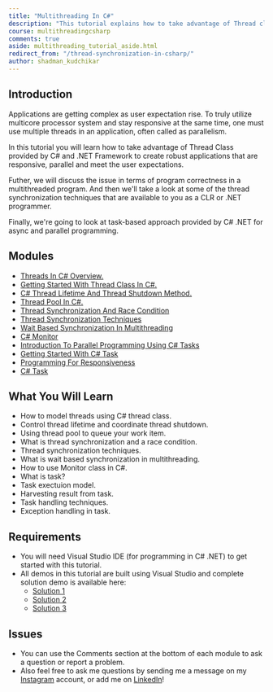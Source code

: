 ```yaml
---
title: "Multithreading In C#"
description: "This tutorial explains how to take advantage of Thread class provided by C# and .NET Framework to create robust applications that are responsive and parallel."
course: multithreadingcsharp
comments: true
aside: multithreading_tutorial_aside.html
redirect_from: "/thread-synchronization-in-csharp/"
author: shadman_kudchikar
---
```


## Introduction

Applications are getting complex as user expectation rise. To truly utilize multicore processor system and stay responsive at the same time, one must use multiple threads in an application, often called as parallelism.

In this tutorial you will learn how to take advantage of Thread Class provided by C# and .NET Framework to create robust applications that are responsive, parallel and meet the user expectations.

Futher, we will discuss the issue in terms of program correctness in a multithreaded program. And then we'll take a look at some of the thread synchronization techniques that are available to you as a CLR or .NET programmer.

Finally, we're going to look at task-based approach provided by C# .NET for async and parallel programming.


## Modules

* [Threads In C# Overview.](/multithreading-in-csharp/threads-in-csharp-overview)
* [Getting Started With Thread Class In C#.](/multithreading-in-csharp/getting-started-with-thread-class-in-csharp)
* [C# Thread Lifetime And Thread Shutdown Method.](/multithreading-in-csharp/csharp-thread-lifetime-and-thread-shutdown-methods)
* [Thread Pool In C#.](./thread-pool-in-csharp)
* [Thread Synchronization And Race Condition](/thread-synchronization-in-csharp/thread-synchronization-and-race-condition)
* [Thread Synchronization Techniques](/thread-synchronization-in-csharp/thread-synchronization-techniques)
* [Wait Based Synchronization In Multithreading](/thread-synchronization-in-csharp/wait-based-synchronization-in-multithreading)
* [C# Monitor](/thread-synchronization-in-csharp/csharp-monitor)
* [Introduction To Parallel Programming Using C# Tasks](/tasks-in-csharp/introduction-to-parallel-programming-using-csharp-tasks/)
* [Getting Started With C# Task](/tasks-in-csharp/getting-started-with-csharp-task/)
* [Programming For Responsiveness](/tasks-in-csharp/programming-for-responsiveness/)
* [C# Task](/tasks-in-csharp/csharp-task/)

## What You Will Learn

* How to model threads using C# thread class.
* Control thread lifetime and coordinate thread shutdown.
* Using thread pool to queue your work item.
* What is thread synchronization and a race condition.
* Thread synchronization techniques.
* What is wait based synchronization in multithreading.
* How to use Monitor class in C#.
* What is task?
* Task exectuion model.
* Harvesting result from task.
* Task handling techniques.
* Exception handling in task.

## Requirements

* You will need Visual Studio IDE (for programming in C# .NET) to get started with this tutorial.
* All demos in this tutorial are built using Visual Studio and complete solution demo is available here:
	- [Solution 1](https://github.com/kudchikarsk/multithreading-in-csharp-demo)
	- [Solution 2](https://github.com/kudchikarsk/thread-synchronization-in-csharp)
	- [Solution 3](https://github.com/kudchikarsk/tasks-in-csharp)

## Issues

* You can use the Comments section at the bottom of each module to ask a question or report a problem.
* Also feel free to ask me questions by sending me a message on my [Instagram][Instagram] account, or add me on [LinkedIn][LinkedIn]!



[Instagram]: https://www.instagram.com/kudchikarsk
[LinkedIn]: https://linkedin.com/in/kudchikarsk